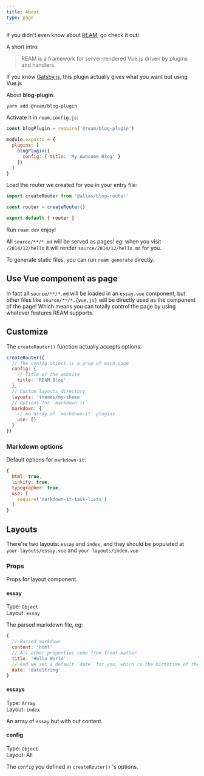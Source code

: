 ```yaml
---
title: About
type: page
---
```


If you didn't even know about [REAM](https://github.com/egoist/ream), go check it out!

A short intro:

> REAM is a framework for server-rendered Vue.js driven by plugins and handlers.

If you know [Gatsby.js](https://github.com/gatsbyjs/gatsby), this plugin actually gives what you want but using Vue.js

About **blog-plugin**:

```bash
yarn add @ream/blog-plugin
```

Activate it in `ream.config.js`:

```js
const blogPlugin = require('@ream/blog-plugin')

module.exports = {
  plugins: [
    blogPlugin({
      config: { title: 'My Awesome Blog' }
    })
  ]
}
```

Load the router we created for you in your entry file:

```js
import createRouter from '@alias/blog-router'

const router = createRouter()

export default { router }
```

Run `ream dev` enjoy!

All `source/**/*.md` will be served as pages! eg: when you visit `/2014/12/hello` it will render `source/2014/12/hello.md` for you.

To generate static files, you can run `ream generate` directly.

## Use Vue component as page

In fact all `source/**/*.md` will be loaded in an `essay.vue` component, but other files like `source/**/*.{vue,js}` will be directly used as the component of the page! Which means you can totally control the page by using whatever features REAM supports.

## Customize

The `createRouter()` function actually accepts options:

```js
createRouter({
  // The config object is a prop of each page
  config: {
    // Title of the website
    title: 'REAM Blog'
  },
  // Custom layouts directory
  layouts: 'themes/my-theme'
  // Options for `markdown-it`
  markdown: {
    // An array of `markdown-it` plugins
    use: []
  }
})
```

### Markdown options

Default options for `markdown-it`:

```js
{
  html: true,
  linkify: true,
  typographer: true,
  use: [
    require('markdown-it-task-lists')
  ]
}
```

## Layouts

There're two layouts: `essay` and `index`, and they should be populated at `your-layouts/essay.vue` and `your-layouts/index.vue`

### Props

Props for layout component.

#### essay

Type: `Object`<br>
Layout: `essay`

The parsed markdown file, eg:

```js
{
  // Parsed markdown
  content: 'html'
  // All other properties come from front-matter
  title: 'Hello World'
  // And we set a default `date` for you, which is the birthtime of the file
  date: 'dateString'
}
```


#### essays

Type: `Array`<br>
Layout: `index`

An array of `essay` but with out content.

#### config

Type: `Object`<br>
Layout: All

The `config` you defined in `createRouter()` 's options.
